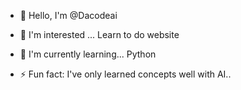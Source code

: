 - 👋 Hello, I'm @Dacodeai
- 👀 I'm interested ... Learn to do website
- 🌱 I'm currently learning... Python

- ⚡ Fun fact: I've only learned concepts well with AI..
<!---
Dacodeai/Dacodeai is a ✨ special ✨ repository because its `README.md` (this file) appears on your GitHub profile.
You can click the Preview link to take a look at your changes.
--->
